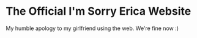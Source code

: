 The Official I'm Sorry Erica Website
=========

My humble apology to my girlfriend using the web. We're fine now :)

